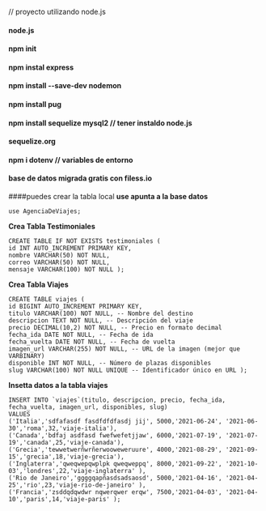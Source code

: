 // proyecto utilizando node.js
#### node.js
#### npm init
#### npm instal express
#### npm install --save-dev nodemon
#### npm install pug
#### npm install sequelize mysql2 // tener instaldo node.js
#### sequelize.org
#### npm i dotenv // variables de entorno
#### base de datos migrada gratis con filess.io

####puedes crear la tabla local 
**use apunta a la base datos**
```
use AgenciaDeViajes;
```
**Crea Tabla Testimoniales**
```
CREATE TABLE IF NOT EXISTS testimoniales ( 
id INT AUTO_INCREMENT PRIMARY KEY, 
nombre VARCHAR(50) NOT NULL, 
correo VARCHAR(50) NOT NULL, 
mensaje VARCHAR(100) NOT NULL );
```
**Crea Tabla Viajes**
```
CREATE TABLE viajes ( 
id BIGINT AUTO_INCREMENT PRIMARY KEY, 
titulo VARCHAR(100) NOT NULL, -- Nombre del destino 
descripcion TEXT NOT NULL, -- Descripción del viaje 
precio DECIMAL(10,2) NOT NULL, -- Precio en formato decimal 
fecha_ida DATE NOT NULL, -- Fecha de ida 
fecha_vuelta DATE NOT NULL, -- Fecha de vuelta 
imagen_url VARCHAR(255) NOT NULL, -- URL de la imagen (mejor que VARBINARY) 
disponible INT NOT NULL, -- Número de plazas disponibles 
slug VARCHAR(100) NOT NULL UNIQUE -- Identificador único en URL );
```
**Insetta datos a la tabla viajes**
```
INSERT INTO `viajes`(titulo, descripcion, precio, fecha_ida, fecha_vuelta, imagen_url, disponibles, slug) 
VALUES 
('Italia','sdfafasdf fasdfdfdfasdj jij', 5000,'2021-06-24', '2021-06-30','roma',32,'viaje-italia'),
('Canada','bdfaj asdfasd fwefwefetjjaw', 6000,'2021-07-19', '2021-07-19','canada',25,'viaje-canada'),
('Grecia','tewwetwerñwrñerwooweweruure', 4000,'2021-08-29', '2021-09-15','grecia',18,'viaje-grecia'),
('Inglaterra','qweqwepqwplpk qweqweppq', 8000,'2021-09-22', '2021-10-03','londres',22,'viaje-inglaterra' ),
('Rio de Janeiro','ggggqapñasdsadsaosd', 5000,'2021-04-16', '2021-04-25','rio',23,'viaje-rio-de-janeiro' ),
('Francia','zsddqdqwdwr nqwerqwer erqw', 7500,'2021-04-03', '2021-04-10','paris',14,'viaje-paris' );
```